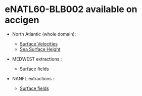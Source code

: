 # eNATL60-BLB002 available on accigen


  - North Atlantic (whole domain):
    - [Surface Velocities](../items/eNATL60-BLB002-SSU-SSV.md)
    - [Sea Surface Height](../items/eNATL60-BLB002-SSH.md)  
    
  - MEDWEST extractions :
    - [Surface fields](../items/MEDWEST60-BLB002-1h-SSH-SST-SSS-SSU-SSV.md) 

  - NANFL extractions :
    - [Surface fields](../items/NANFL60-BLB002-1h-SSH-SST-SSS-SSU-SSV.md) 

